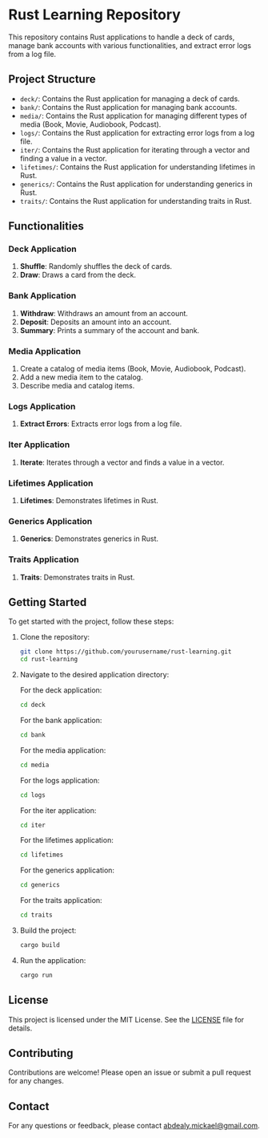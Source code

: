 # Rust Learning Repository

This repository contains Rust applications to handle a deck of cards, manage bank accounts with various functionalities, and extract error logs from a log file.

## Project Structure

- `deck/`: Contains the Rust application for managing a deck of cards.
- `bank/`: Contains the Rust application for managing bank accounts.
- `media/`: Contains the Rust application for managing different types of media (Book, Movie, Audiobook, Podcast).
- `logs/`: Contains the Rust application for extracting error logs from a log file.
- `iter/`: Contains the Rust application for iterating through a vector and finding a value in a vector.
- `lifetimes/`: Contains the Rust application for understanding lifetimes in Rust.
- `generics/`: Contains the Rust application for understanding generics in Rust.
- `traits/`: Contains the Rust application for understanding traits in Rust.

## Functionalities

### Deck Application

1. **Shuffle**: Randomly shuffles the deck of cards.
2. **Draw**: Draws a card from the deck.

### Bank Application

1. **Withdraw**: Withdraws an amount from an account.
2. **Deposit**: Deposits an amount into an account.
3. **Summary**: Prints a summary of the account and bank.

### Media Application

1. Create a catalog of media items (Book, Movie, Audiobook, Podcast).
2. Add a new media item to the catalog.
3. Describe media and catalog items.

### Logs Application

1. **Extract Errors**: Extracts error logs from a log file.

### Iter Application

1. **Iterate**: Iterates through a vector and finds a value in a vector.

### Lifetimes Application

1. **Lifetimes**: Demonstrates lifetimes in Rust.

### Generics Application

1. **Generics**: Demonstrates generics in Rust.

### Traits Application

1. **Traits**: Demonstrates traits in Rust.

## Getting Started

To get started with the project, follow these steps:

1. Clone the repository:

    ```sh
    git clone https://github.com/yourusername/rust-learning.git
    cd rust-learning
    ```

2. Navigate to the desired application directory:

    For the deck application:

    ```sh
    cd deck
    ```

    For the bank application:

    ```sh
    cd bank
    ```

    For the media application:

    ```sh
    cd media
    ```

    For the logs application:

    ```sh
    cd logs
    ```

    For the iter application:

    ```sh
    cd iter
    ```

    For the lifetimes application:

    ```sh
    cd lifetimes
    ```

    For the generics application:

    ```sh
    cd generics
    ```

    For the traits application:

    ```sh
    cd traits
    ```

3. Build the project:

    ```sh
    cargo build
    ```

4. Run the application:

    ```sh
    cargo run
    ```

## License

This project is licensed under the MIT License. See the [LICENSE](LICENSE) file for details.

## Contributing

Contributions are welcome! Please open an issue or submit a pull request for any changes.

## Contact

For any questions or feedback, please contact [abdealy.mickael@gmail.com](mailto:abdealy.mickael@gmail.com).
